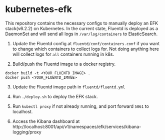 
# kubernetes-efk

This repository contains the necessary configs to manually deploy an EFK stack(v6.2.2) on Kubernetes. In the current state, Fluentd is deployed as a DaemonSet and will send all logs in `/var/log/containers` to ElasticSearch. 

1. Update the Fluentd config at `fluentd/conf/containers.conf` if you want to change which containers to collect logs for. Not doing anything here will collect logs for `all` containers running in k8s.  

2. Build/push the Fluentd image to a docker registry.

```
docker build -t <YOUR_FLUENTD_IMAGE> .
docker push <YOUR_FLUENTD_IMAGE>
```

3. Update the Fluentd image path in `fluentd/fluentd.yml`

4. Run `./deploy.sh` to deploy the EFK stack. 

5. Run `kubectl proxy` if not already running, and port forward `5061` to localhost.

6. Access the Kibana dashboard at http://localhost:8001/api/v1/namespaces/efk/services/kibana-logging/proxy